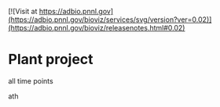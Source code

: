 <!------------------------------------------------------------------------------>
<!--NOTES: all the comments are auto-generated. please refer to the tutorial for readme editing at https://adbio.pnnl.gov/tutorial.xxxx-->
<!--adbio-version-->
[![Visit at https://adbio.pnnl.gov](https://adbio.pnnl.gov/bioviz/services/svg/version?ver=0.02)](https://adbio.pnnl.gov/bioviz/releasenotes.html#0.02)
<!--adbio-title-->
# Plant project
<!--adbio-description-->
all time points
<!--adbio-organism-->
ath
<!--adbio-funding-->
<!--adbio-publication-->
<!------------------------------------------------------------------------------>
<!--you can add any other information here-->
